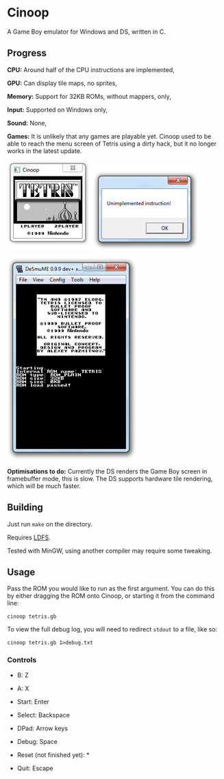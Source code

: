 Cinoop
======
A Game Boy emulator for Windows and DS, written in C.

## Progress
**CPU:** Around half of the CPU instructions are implemented,

**GPU:** Can display tile maps, no sprites,

**Memory:** Support for 32KB ROMs, without mappers, only,

**Input:** Supported on Windows only,

**Sound:** None,

**Games:** It is unlikely that any games are playable yet. Cinoop used to be able to reach the menu screen of Tetris using a dirty hack, but it no longer works in the latest update.

![Running Tetris](tetris.png)

![Emulatorception](ds.png)

**Optimisations to do:** Currently the DS renders the Game Boy screen in framebuffer mode, this is slow. The DS supports hardware tile rendering, which will be much faster.

## Building
Just run `make` on the directory.

Requires [LDFS](https://github.com/CTurt/LDFS).

Tested with MinGW, using another compiler may require some tweaking.

## Usage
Pass the ROM you would like to run as the first argument. You can do this by either dragging the ROM onto Cinoop, or starting it from the command line:

    cinoop tetris.gb

To view the full debug log, you will need to redirect `stdout` to a file, like so:

    cinoop tetris.gb 1>debug.txt

### Controls
- B: Z
- A: X
- Start: Enter
- Select: Backspace
- DPad: Arrow keys

- Debug: Space
- Reset (not finished yet): *
- Quit: Escape